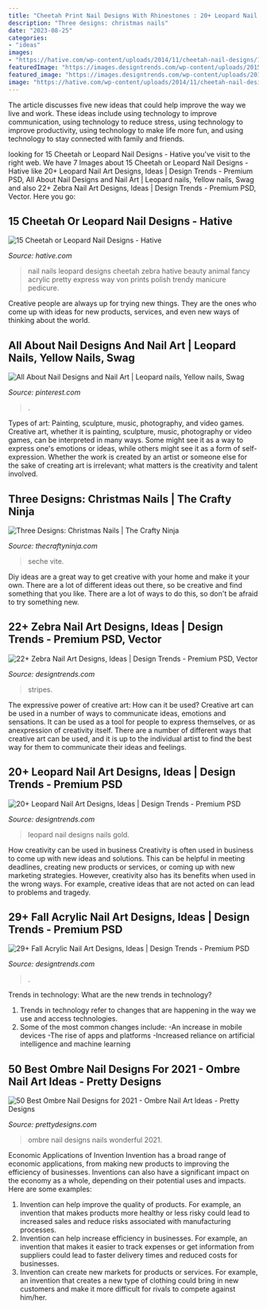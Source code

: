 ```yaml
---
title: "Cheetah Print Nail Designs With Rhinestones : 20+ Leopard Nail Art Designs, Ideas"
description: "Three designs: christmas nails"
date: "2023-08-25"
categories:
- "ideas"
images:
- "https://hative.com/wp-content/uploads/2014/11/cheetah-nail-designs/13-cheetah-leopard-nail-designs.jpg"
featuredImage: "https://images.designtrends.com/wp-content/uploads/2015/11/06053027/Glitters-Zebra-Nail-Design.jpg"
featured_image: "https://images.designtrends.com/wp-content/uploads/2016/04/15105736/Leopard-Print-Design-1.jpg"
image: "https://hative.com/wp-content/uploads/2014/11/cheetah-nail-designs/13-cheetah-leopard-nail-designs.jpg"
---
```



The article discusses five new ideas that could help improve the way we live and work. These ideas include using technology to improve communication, using technology to reduce stress, using technology to improve productivity, using technology to make life more fun, and using technology to stay connected with family and friends.

	

		
looking for 15 Cheetah or Leopard Nail Designs - Hative you've visit to the right web. We have 7 Images about 15 Cheetah or Leopard Nail Designs - Hative like 20+ Leopard Nail Art Designs, Ideas | Design Trends - Premium PSD, All About Nail Designs and Nail Art | Leopard nails, Yellow nails, Swag and also 22+ Zebra Nail Art Designs, Ideas | Design Trends - Premium PSD, Vector. Here you go:
		
    
## 15 Cheetah Or Leopard Nail Designs - Hative

<img loading=lazy src="https://hative.com/wp-content/uploads/2014/11/cheetah-nail-designs/13-cheetah-leopard-nail-designs.jpg" onerror="this.onerror=null;this.src='https://tse4.mm.bing.net/th?id=OIP.Qc2SOtCml_CzYraGol8ayAHaNg&amp;pid=15.1';" alt="15 Cheetah or Leopard Nail Designs - Hative">

_Source: hative.com_

>nail nails leopard designs cheetah zebra hative beauty animal fancy acrylic pretty express way von prints polish trendy manicure pedicure. 

	

Creative people are always up for trying new things. They are the ones who come up with ideas for new products, services, and even new ways of thinking about the world.

    
## All About Nail Designs And Nail Art | Leopard Nails, Yellow Nails, Swag

<img loading=lazy src="https://i.pinimg.com/736x/27/ff/9d/27ff9d545f88bd5dba1faf654111ebf3.jpg" onerror="this.onerror=null;this.src='https://tse1.mm.bing.net/th?id=OIP.dgU6Psx9UIFGBHGC1bXRbwHaLH&amp;pid=15.1';" alt="All About Nail Designs and Nail Art | Leopard nails, Yellow nails, Swag">

_Source: pinterest.com_

>. 

	

Types of art: Painting, sculpture, music, photography, and video games.
Creative art, whether it is painting, sculpture, music, photography or video games, can be interpreted in many ways. Some might see it as a way to express one's emotions or ideas, while others might see it as a form of self-expression. Whether the work is created by an artist or someone else for the sake of creating art is irrelevant; what matters is the creativity and talent involved.

    
## Three Designs: Christmas Nails | The Crafty Ninja

<img loading=lazy src="https://i1.wp.com/www.thecraftyninja.com/wp-content/uploads/2014/12/christmas-lights-nail-art.jpg" onerror="this.onerror=null;this.src='https://tse3.mm.bing.net/th?id=OIP.TtNn5UYIC23AN9pXXVGo8QHaHa&amp;pid=15.1';" alt="Three Designs: Christmas Nails | The Crafty Ninja">

_Source: thecraftyninja.com_

>seche vite. 

	

Diy ideas are a great way to get creative with your home and make it your own. There are a lot of different ideas out there, so be creative and find something that you like. There are a lot of ways to do this, so don't be afraid to try something new.

    
## 22+ Zebra Nail Art Designs, Ideas | Design Trends - Premium PSD, Vector

<img loading=lazy src="https://images.designtrends.com/wp-content/uploads/2015/11/06053027/Glitters-Zebra-Nail-Design.jpg" onerror="this.onerror=null;this.src='https://tse3.mm.bing.net/th?id=OIP.6ZytkCQydtigxMOZeA_fbgHaHa&amp;pid=15.1';" alt="22+ Zebra Nail Art Designs, Ideas | Design Trends - Premium PSD, Vector">

_Source: designtrends.com_

>stripes. 

	

The expressive power of creative art: How can it be used?
Creative art can be used in a number of ways to communicate ideas, emotions and sensations. It can be used as a tool for people to express themselves, or as anexpression of creativity itself. There are a number of different ways that creative art can be used, and it is up to the individual artist to find the best way for them to communicate their ideas and feelings.

    
## 20+ Leopard Nail Art Designs, Ideas | Design Trends - Premium PSD

<img loading=lazy src="https://images.designtrends.com/wp-content/uploads/2016/04/15105736/Leopard-Print-Design-1.jpg" onerror="this.onerror=null;this.src='https://tse4.mm.bing.net/th?id=OIP.F8YBbIYBBd4H6PCLgF1LyQHaHa&amp;pid=15.1';" alt="20+ Leopard Nail Art Designs, Ideas | Design Trends - Premium PSD">

_Source: designtrends.com_

>leopard nail designs nails gold. 

	

How creativity can be used in business
Creativity is often used in business to come up with new ideas and solutions. This can be helpful in meeting deadlines, creating new products or services, or coming up with new marketing strategies. However, creativity also has its benefits when used in the wrong ways. For example, creative ideas that are not acted on can lead to problems and tragedy.

    
## 29+ Fall Acrylic Nail Art Designs, Ideas | Design Trends - Premium PSD

<img loading=lazy src="https://images.designtrends.com/wp-content/uploads/2016/04/01102940/Pretty-Pink-Glitter-Nail-Spa.jpg" onerror="this.onerror=null;this.src='https://tse3.mm.bing.net/th?id=OIP.9Kq5Z7RxsmhfF-l9R9kKewHaHa&amp;pid=15.1';" alt="29+ Fall Acrylic Nail Art Designs, Ideas | Design Trends - Premium PSD">

_Source: designtrends.com_

>. 

	

Trends in technology: What are the new trends in technology?
1. Trends in technology refer to changes that are happening in the way we use and access technologies. 
2. Some of the most common changes include: 
-An increase in mobile devices 
-The rise of apps and platforms 
-Increased reliance on artificial intelligence and machine learning 

    
## 50 Best Ombre Nail Designs For 2021 - Ombre Nail Art Ideas - Pretty Designs

<img loading=lazy src="http://www.prettydesigns.com/wp-content/uploads/2017/12/30-wonderful-ombre-nail-designs-for-2018-16.jpg" onerror="this.onerror=null;this.src='https://tse3.mm.bing.net/th?id=OIP.Sg47zCX7gw__VDgxsALCZwHaHa&amp;pid=15.1';" alt="50 Best Ombre Nail Designs for 2021 - Ombre Nail Art Ideas - Pretty Designs">

_Source: prettydesigns.com_

>ombre nail designs nails wonderful 2021. 

	

Economic Applications of Invention
Invention has a broad range of economic applications, from making new products to improving the efficiency of businesses. Inventions can also have a significant impact on the economy as a whole, depending on their potential uses and impacts. Here are some examples: 
1. Invention can help improve the quality of products. For example, an invention that makes products more healthy or less risky could lead to increased sales and reduce risks associated with manufacturing processes. 
2. Invention can help increase efficiency in businesses. For example, an invention that makes it easier to track expenses or get information from suppliers could lead to faster delivery times and reduced costs for businesses. 
3. Invention can create new markets for products or services. For example, an invention that creates a new type of clothing could bring in new customers and make it more difficult for rivals to compete against him/her.

